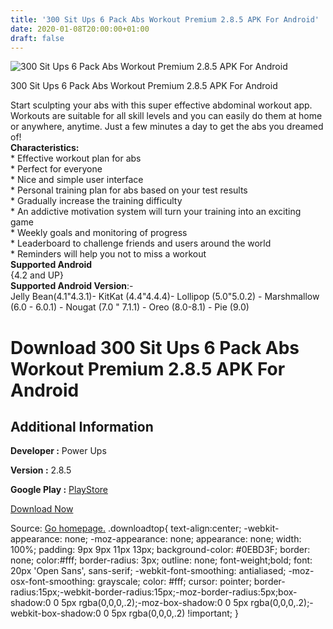 ```yaml
---
title: '300 Sit Ups 6 Pack Abs Workout Premium 2.8.5 APK For Android'
date: 2020-01-08T20:00:00+01:00
draft: false
---
```


![300 Sit Ups 6 Pack Abs Workout Premium 2.8.5 APK For Android](https://i1.wp.com/apkhome.net/wp-content/uploads/2020/01/300-Sit-Ups-6-Pack-Abs-Workout-Premium-2.8.5.png "300 Sit Ups 6 Pack Abs Workout Premium 2.8.5 APK For Android")

  

300 Sit Ups 6 Pack Abs Workout Premium 2.8.5 APK For Android

Start sculpting your abs with this super effective abdominal workout app. Workouts are suitable for all skill levels and you can easily do them at home or anywhere, anytime. Just a few minutes a day to get the abs you dreamed of!  
**Characteristics:**  
\* Effective workout plan for abs  
\* Perfect for everyone  
\* Nice and simple user interface  
\* Personal training plan for abs based on your test results  
\* Gradually increase the training difficulty  
\* An addictive motivation system will turn your training into an exciting game  
\* Weekly goals and monitoring of progress  
\* Leaderboard to challenge friends and users around the world  
\* Reminders will help you not to miss a workout  
**Supported Android**  
{4.2 and UP}  
**Supported Android Version**:-  
Jelly Bean(4.1"4.3.1)- KitKat (4.4"4.4.4)- Lollipop (5.0"5.0.2) - Marshmallow (6.0 - 6.0.1) - Nougat (7.0 " 7.1.1) - Oreo (8.0-8.1) - Pie (9.0)

Download 300 Sit Ups 6 Pack Abs Workout Premium 2.8.5 APK For Android
=====================================================================

Additional Information
----------------------

**Developer :** Power Ups

**Version :** 2.8.5

**Google Play :** [PlayStore](https://play.google.com/store/apps/details?id=com.powerups.abs)

  

[Download Now](https://store4app.co/post/300-sit-ups-6-pack-abs-workout-premium-2-8-5-apk-for-android_1578506458)

  
Source: [Go homepage.](https://store4app.co/post/300-sit-ups-6-pack-abs-workout-premium-2-8-5-apk-for-android_1578506458) .downloadtop{ text-align:center; -webkit-appearance: none; -moz-appearance: none; appearance: none; width: 100%; padding: 9px 9px 11px 13px; background-color: #0EBD3F; border: none; color:#fff; border-radius: 3px; outline: none; font-weight;bold; font: 20px 'Open Sans', sans-serif; -webkit-font-smoothing: antialiased; -moz-osx-font-smoothing: grayscale; color: #fff; cursor: pointer; border-radius:15px;-webkit-border-radius:15px;-moz-border-radius:5px;box-shadow:0 0 5px rgba(0,0,0,.2);-moz-box-shadow:0 0 5px rgba(0,0,0,.2);-webkit-box-shadow:0 0 5px rgba(0,0,0,.2) !important; }